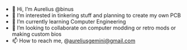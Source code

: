 - 👋 Hi, I’m Aurelius @binus
- 👀 I’m interested in tinkering stuff and planning to create my own PCB
- 🌱 I’m currently learning Computer Engineering
- 💞️ I’m looking to collaborate on computer modding or retro mods or making custom bios 
- 📫 How to reach me, @aureliusgemini@gmail.com
